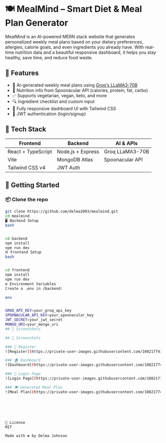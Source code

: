 # 🍽️ MealMind – Smart Diet & Meal Plan Generator

MealMind is an AI-powered MERN stack website that generates personalized weekly meal plans based on your dietary preferences, allergies, calorie goals, and even ingredients you already have. With real-time nutrition data and a beautiful responsive dashboard, it helps you stay healthy, save time, and reduce food waste.

## 🌟 Features

- 🧠 AI-generated weekly meal plans using [Groq's LLaMA3-70B](https://groq.com/)
- 🍏 Nutrition info from Spoonacular API (calories, protein, fat, carbs)
- ✅ Supports vegetarian, vegan, keto, and more
- 🔍 Ingredient checklist and custom input
- 📱 Fully responsive dashboard UI with Tailwind CSS
- 🔐 JWT authentication (login/signup)

## 🔧 Tech Stack

| Frontend | Backend | AI & APIs |
|---------|---------|-----------|
| React + TypeScript | Node.js + Express | Groq LLaMA3-70B |
| Vite | MongoDB Atlas | Spoonacular API |
| Tailwind CSS v4 | JWT Auth |  |

## 🚀 Getting Started

### 📦 Clone the repo

```bash
git clone https://github.com/delma2003/mealmind.git
cd mealmind
🖥️ Backend Setup
bash


cd backend
npm install
npm run dev
🌐 Frontend Setup
bash


cd frontend
npm install
npm run dev
⚙️ Environment Variables
Create a .env in /backend:

env


GROQ_API_KEY=your_groq_api_key
SPOONACULAR_API_KEY=your_spoonacular_key
JWT_SECRET=your_jwt_secret
MONGO_URI=your_mongo_uri
## 📸 Screenshots

## 📸 Screenshots

### 📑 Register
![Register](https://private-user-images.githubusercontent.com/108217741/477134570-281e67aa-f790-43e8-803c-9d37d4504a74.png)

### 🏠 Dashboard
![Dashboard](https://private-user-images.githubusercontent.com/108217741/477134665-15c4babd-5511-4c6f-95bc-0d9bafc59819.png)

### 🔐 Login Page
![Login Page](https://private-user-images.githubusercontent.com/108217741/477134449-c872e752-3ca7-49b8-b734-d4f09d58c8d8.png)

### 🍽️ Generated Meal Plan
![Meal Plan](https://private-user-images.githubusercontent.com/108217741/477134787-86a3a193-a412-4676-804c-f56805f2f3c7.png)






📜 License
MIT

Made with ❤️ by Delma Johnson